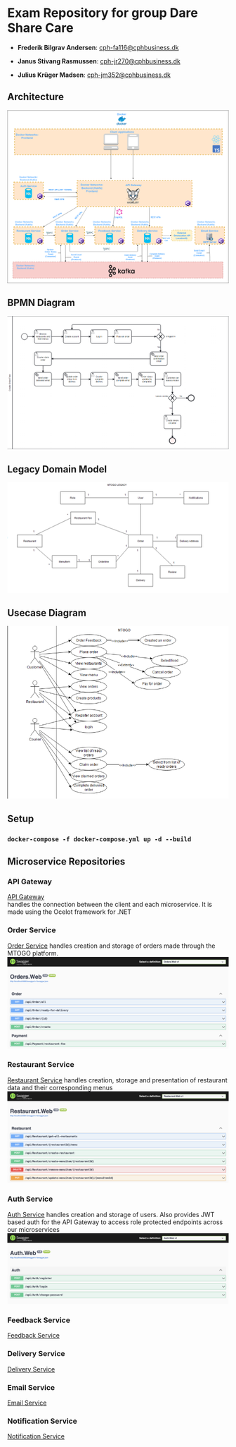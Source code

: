 # Exam Repository for group Dare Share Care #
- **Frederik Bilgrav Andersen**: cph-fa116@cphbusiness.dk

- **Janus Stivang Rasmussen**: cph-jr270@cphbusiness.dk

- **Julius Krüger Madsen**: cph-jm352@cphbusiness.dk

## Architecture
![Architecture Diagram](diagrams/architecture.png)

## BPMN Diagram
![BPMN Diagram](diagrams/create-order-bpmn.png)

## Legacy Domain Model
![Legacy Domain Model Diagram](diagrams/legacy-domain.png)

## Usecase Diagram
![Usecase Diagram](diagrams/usecase.png)

## Setup
### ```docker-compose -f docker-compose.yml up -d --build```



## Microservice Repositories ##

### API Gateway
[API Gateway](https://github.com/Dare-Share-Care/exam-gateway)  
handles the connection between the client and each microservice. It is made using the Ocelot framework for .NET

### Order Service
[Order Service](https://github.com/Dare-Share-Care/exam-orders)
handles creation and storage of orders made through the MTOGO platform.
![Order Service APIs](images/Orders.Web%20Swagger.png)  

### Restaurant Service
[Restaurant Service](https://github.com/Dare-Share-Care/exam-restaurant)
handles creation, storage and presentation of restaurant data and their corresponding menus
![Restaurant Service APIs](images/Restaurant.Web%20Swagger.png) 

### Auth Service
[Auth Service](https://github.com/Dare-Share-Care/exam-auth)
handles creation and storage of users. Also provides JWT based auth for the API Gateway to access role protected endpoints across our microservices
![Auth Service APIs](images/Auth.Web%20Swagger.png)  

### Feedback Service
[Feedback Service](https://github.com/Dare-Share-Care/exam-feedback)

### Delivery Service
[Delivery Service](https://github.com/Dare-Share-Care/exam-courier)

### Email Service
[Email Service](https://github.com/Dare-Share-Care/exam-emails)

### Notification Service
[Notification Service](https://github.com/Dare-Share-Care/exam-notification)

